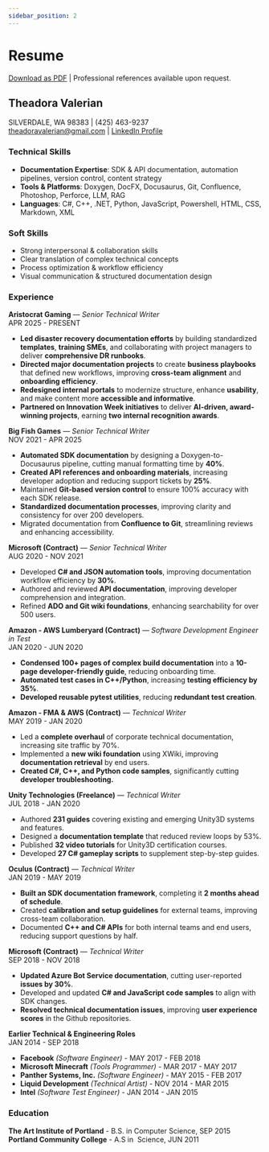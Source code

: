 ```yaml
---
sidebar_position: 2
---
```


# Resume

<FAIcon icon="fa-solid fa-file-pdf" size="1.5x" /> [Download as PDF](../static/files/theadora_valerian_resume.pdf) | Professional references available upon request.

## Theadora Valerian                                   
SILVERDALE, WA 98383 | (425) 463-9237 <br />
[theadoravalerian@gmail.com](mailto:theadoravalerian@gmail.com) | <FAIcon icon="fa-brands fa-linkedin" size="1x" /> [LinkedIn Profile](https://www.linkedin.com/in/theadora-valerian)

### Technical Skills

- **Documentation Expertise**: SDK & API documentation, automation pipelines, version control, content strategy  
- **Tools & Platforms**: Doxygen, DocFX, Docusaurus, Git, Confluence, Photoshop, Perforce, LLM, RAG  
- **Languages**: C\#, C\+\+, .NET, Python, JavaScript, Powershell, HTML, CSS, Markdown, XML

### Soft Skills

- Strong interpersonal & collaboration skills
- Clear translation of complex technical concepts
- Process optimization & workflow efficiency
- Visual communication & structured documentation design

### Experience

**Aristocrat Gaming** — _Senior Technical Writer_ <br />
APR 2025 - PRESENT

- **Led disaster recovery documentation efforts** by building standardized **templates**, **training SMEs**, and collaborating with project managers to deliver **comprehensive DR runbooks**.  
- **Directed major documentation projects** to create **business playbooks** that defined new workflows, improving **cross-team alignment** and **onboarding efficiency**.  
- **Redesigned internal portals** to modernize structure, enhance **usability**, and make content more **accessible and informative**.  
- **Partnered on Innovation Week initiatives** to deliver **AI-driven, award-winning projects**, earning **two internal recognition awards**. 

**Big Fish Games** — _Senior Technical Writer_ <br />
NOV 2021 - APR 2025

- **Automated SDK documentation** by designing a Doxygen-to-Docusaurus pipeline, cutting manual formatting time by **40%**.  
- **Created API references and onboarding materials**, increasing developer adoption and reducing support tickets by **25%**.  
- Maintained **Git-based version control** to ensure 100% accuracy with each SDK release.  
- **Standardized documentation processes**, improving clarity and consistency for over 200 developers.  
- Migrated documentation from **Confluence to Git**, streamlining reviews and enhancing accessibility.  

**Microsoft (Contract)** — _Senior Technical Writer_ <br />
AUG 2020 - NOV 2021

- Developed **C\# and JSON automation tools**, improving documentation workflow efficiency by **30%**.  
- Authored and reviewed **API documentation**, improving developer comprehension and integration.  
- Refined **ADO and Git wiki foundations**, enhancing searchability for over 500 users.  

**Amazon - AWS Lumberyard (Contract)** — _Software Development Engineer in Test_ <br />
JAN 2020 - JUN 2020

- **Condensed 100+ pages of complex build documentation** into a **10-page developer-friendly guide**, reducing onboarding time.  
- **Automated test cases in C++/Python**, increasing **testing efficiency by 35%**.  
- **Developed reusable pytest utilities**, reducing **redundant test creation**.

**Amazon - FMA & AWS (Contract)** — _Technical Writer_ <br />
MAY 2019 - JAN 2020

- Led a **complete overhaul** of corporate technical documentation, increasing site traffic by 70%.  
- Implemented a **new wiki foundation** using XWiki, improving **documentation retrieval** by end users.  
- **Created C\#, C++, and Python code samples**, significantly cutting **developer troubleshooting.**

**Unity Technologies (Freelance)** — _Technical Writer_ <br />
JUL 2018 - JAN 2020

- Authored **231 guides** covering existing and emerging Unity3D systems and features.  
- Designed a **documentation template** that reduced review loops by 53%.  
- Published **32 video tutorials** for Unity3D certification courses.  
- Developed **27 C\# gameplay scripts** to supplement step-by-step guides.

**Oculus (Contract)** — _Technical Writer_ <br />
JAN 2019 - MAY 2019

- **Built an SDK documentation framework**, completing it **2 months ahead of schedule**.  
- Created **calibration and setup guidelines** for external teams, improving cross-team collaboration.  
- Documented **C++ and C\# APIs** for both internal teams and end users, reducing support questions by half.

**Microsoft (Contract)** — _Technical Writer_ <br />
SEP 2018 - NOV 2018

- **Updated Azure Bot Service documentation**, cutting user-reported **issues by 30%**.  
- Developed and updated **C\# and JavaScript code samples** to align with SDK changes.  
- **Resolved technical documentation issues**, improving **user experience scores** in the Github repositories.

**Earlier Technical & Engineering Roles**<br />
JAN 2014 - SEP 2018

- **Facebook** *(Software Engineer)* - MAY 2017 - FEB 2018
- **Microsoft Minecraft** *(Tools Programmer)* - MAR 2017 - MAY 2017
- **Panther Systems, Inc.** *(Software Engineer)* - MAY 2015 - FEB 2017
- **Liquid Development** *(Technical Artist)* - NOV 2014 - MAR 2015
- **Intel** *(Software Test Engineer)* - JAN 2014 - JAN 2015

### Education

**The Art Institute of Portland** - B.S. in Computer Science, SEP 2015 <br />
**Portland Community College** - A.S in  Science, JUN 2011
